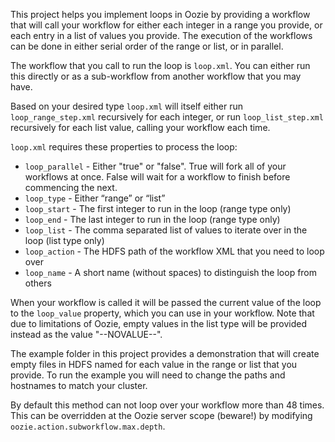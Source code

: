 This project helps you implement loops in Oozie by providing a workflow that will call your workflow for either each integer in a range you provide, or each entry in a list of values you provide. The execution of the workflows can be done in either serial order of the range or list, or in parallel.

The workflow that you call to run the loop is `loop.xml`. You can either run this directly or as a sub-workflow from another workflow that you may have.

Based on your desired type `loop.xml` will itself either run `loop_range_step.xml` recursively for each integer, or run `loop_list_step.xml` recursively for each list value, calling your workflow each time.

`loop.xml` requires these properties to process the loop:

- `loop_parallel` - Either "true" or "false". True will fork all of your workflows at once. False will wait for a workflow to finish before commencing the next.
- `loop_type` - Either “range” or “list”
- `loop_start` - The first integer to run in the loop (range type only)
- `loop_end` - The last integer to run in the loop (range type only)
- `loop_list` - The comma separated list of values to iterate over in the loop (list type only)
- `loop_action` - The HDFS path of the workflow XML that you need to loop over
- `loop_name` - A short name (without spaces) to distinguish the loop from others

When your workflow is called it will be passed the current value of the loop to the `loop_value` property, which you can use in your workflow. Note that due to limitations of Oozie, empty values in the list type will be provided instead as the value "--NOVALUE--".

The example folder in this project provides a demonstration that will create empty files in HDFS named for each value in the range or list that you provide. To run the example you will need to change the paths and hostnames to match your cluster.

By default this method can not loop over your workflow more than 48 times. This can be overridden at the Oozie server scope (beware!) by modifying `oozie.action.subworkflow.max.depth`.
